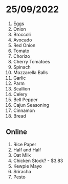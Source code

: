 # 25/09/2022

1. Eggs
2. Onion
3. Broccoli
4. Avocado
5. Red Onion
6. Tomato
7. Chorizo
8. Cherry Tomatoes
9. Spinach
10. Mozzarella Balls
11. Garlic
12. Parm
13. Scallion
14. Celery
15. Bell Pepper
16. Cajun Seasoning
17. Cinnamon
18. Bread

## Online
1. Rice Paper
2. Half and Half
3. Oat Milk
4. Chicken Stock? - $3.83
5. Kewpie Mayo
6. Sriracha
7. Pesto

